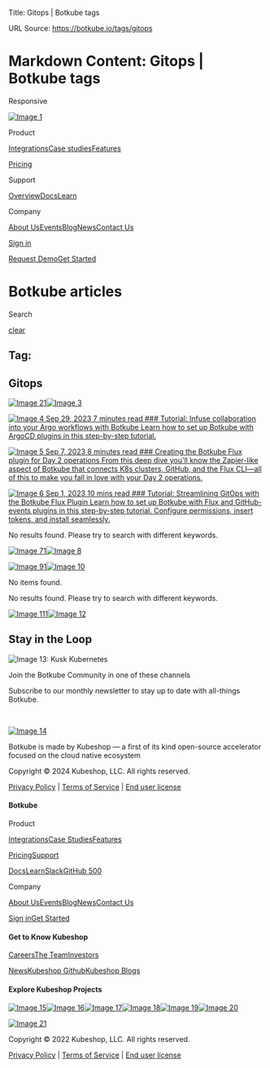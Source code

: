 Title: Gitops | Botkube tags

URL Source: https://botkube.io/tags/gitops

Markdown Content:
Gitops | Botkube tags
===============
   

Responsive 

[![Image 1](https://cdn.prod.website-files.com/633705de6adaa38599d8e258/667961c259ac5b072d1c38ee_bk-logo.svg)](https://botkube.io/)

Product

[Integrations](https://botkube.io/integrations)[Case studies](https://botkube.io/case-studies)[Features](https://botkube.io/features)

[Pricing](https://botkube.io/pricing)

Support

[Overview](https://botkube.io/support)[Docs](https://docs.botkube.io/)[Learn](https://botkube.io/learn)

Company

[About Us](https://botkube.io/about)[Events](https://botkube.io/events)[Blog](https://botkube.io/blog)[News](https://botkube.io/news)[Contact Us](https://botkube.io/contact)

[Sign in](https://app.botkube.io/)

[Request Demo](https://botkube.io/demo)[Get Started](https://app.botkube.io/)

Botkube articles
================

Search

[clear](https://botkube.io/tags/gitops#)

Tag:
----

Gitops
------

[![Image 2](https://cdn.prod.website-files.com/633705de6adaa38599d8e258/6593f6180893516ae6ff048a_arrow-left-wh.svg)](https://botkube.io/tags/gitops#)[1](https://botkube.io/tags/gitops#)[![Image 3](https://cdn.prod.website-files.com/633705de6adaa38599d8e258/6593f6180893516ae6ff048a_arrow-left-wh.svg)](https://botkube.io/tags/gitops#)

[![Image 4](https://cdn.prod.website-files.com/634fabb21508d6c9db9bc46f/6516efe00702dd28ddc86dc1_Botkube%20BLOG%20Thumbnail%20(6).png) Sep 29, 2023 7 minutes read ### Tutorial: Infuse collaboration into your Argo workflows with Botkube Learn how to set up Botkube with ArgoCD plugins in this step-by-step tutorial.](https://botkube.io/blog/getting-started-with-botkube-and-argocd)

[![Image 5](https://cdn.prod.website-files.com/634fabb21508d6c9db9bc46f/64f9b5dbb73ee07c45f4527e_Blog_Thumbnail.jpg) Sep 7, 2023 8 minutes read ### Creating the Botkube Flux plugin for Day 2 operations From this deep dive you'll know the Zapier-like aspect of Botkube that connects K8s clusters, GitHub, and the Flux CLI—all of this to make you fall in love with your Day 2 operations.](https://botkube.io/blog/creating-the-botkube-flux-plugin-for-day-2-operations)

[![Image 6](https://cdn.prod.website-files.com/634fabb21508d6c9db9bc46f/64f21dfb51c3be1367d4b8d1_fluxtutorial.png) Sep 1, 2023 10 mins read ### Tutorial: Streamlining GitOps with the Botkube Flux Plugin Learn how to set up Botkube with Flux and GitHub-events plugins in this step-by-step tutorial. Configure permissions, insert tokens, and install seamlessly.](https://botkube.io/blog/streamlining-gitops-with-the-botkube-flux-plugin)

No results found. Please try to search with different keywords.

[![Image 7](https://cdn.prod.website-files.com/633705de6adaa38599d8e258/6593f6180893516ae6ff048a_arrow-left-wh.svg)](https://botkube.io/tags/gitops#)[1](https://botkube.io/tags/gitops#)[![Image 8](https://cdn.prod.website-files.com/633705de6adaa38599d8e258/6593f6180893516ae6ff048a_arrow-left-wh.svg)](https://botkube.io/tags/gitops#)

[![Image 9](https://cdn.prod.website-files.com/633705de6adaa38599d8e258/6593f6180893516ae6ff048a_arrow-left-wh.svg)](https://botkube.io/tags/gitops#)[1](https://botkube.io/tags/gitops#)[![Image 10](https://cdn.prod.website-files.com/633705de6adaa38599d8e258/6593f6180893516ae6ff048a_arrow-left-wh.svg)](https://botkube.io/tags/gitops#)

No items found.

No results found. Please try to search with different keywords.

[![Image 11](https://cdn.prod.website-files.com/633705de6adaa38599d8e258/6593f6180893516ae6ff048a_arrow-left-wh.svg)](https://botkube.io/tags/gitops#)[1](https://botkube.io/tags/gitops#)[![Image 12](https://cdn.prod.website-files.com/633705de6adaa38599d8e258/6593f6180893516ae6ff048a_arrow-left-wh.svg)](https://botkube.io/tags/gitops#)

Stay in the Loop
----------------

![Image 13: Kusk Kubernetes ](https://cdn.prod.website-files.com/633705de6adaa38599d8e258/636d3117b8612105c60e0bd9_botkube-front-right.svg)

Join the Botkube Community in one of these channels

[](https://github.com/kubeshop/botkube)[](https://twitter.com/botkube_io)[](https://www.linkedin.com/showcase/botkube/)[](https://www.youtube.com/playlist?list=PL2Vye-us8_x_5eqYQTBq7ZywupscaW5yA)[](https://api.botkube.io/routers/slack/v1/install)

Subscribe to our monthly newsletter to stay up to date with all-things Botkube.

  

[![Image 14](https://cdn.prod.website-files.com/633705de6adaa38599d8e258/667961c259ac5b072d1c38ee_bk-logo.svg)](https://botkube.io/tags/gitops#)

Botkube is made by Kubeshop — a first of its kind open-source accelerator focused on the cloud native ecosystem

[](https://www.youtube.com/playlist?list=PL2Vye-us8_x_5eqYQTBq7ZywupscaW5yA)[](https://github.com/kubeshop/botkube)[](https://twitter.com/botkube_io)[](https://www.linkedin.com/showcase/botkube/)[](https://api.botkube.io/routers/slack/v1/install)

Copyright © 2024 Kubeshop, LLC. All rights reserved.

[Privacy Policy](https://botkube.io/privacy-policy) | [Terms of Service](https://botkube.io/terms-and-conditions) | [End user license](https://kubeshop.io/end-user-license-agreement)

#### Botkube

Product

[Integrations](https://botkube.io/integrations)[Case Studies](https://botkube.io/case-studies)[Features](https://botkube.io/features)

[Pricing](https://botkube.io/pricing)[Support](https://botkube.io/support)

[Docs](https://botkube.io/tags/gitops#)[Learn](https://botkube.io/learn)[Slack](https://api.botkube.io/routers/slack/v1/install)[GitHub 500](https://github.com/kubeshop/botkube)

Company

[About Us](https://botkube.io/about)[Events](https://botkube.io/events)[Blog](https://botkube.io/blog)[News](https://botkube.io/news)[Contact Us](https://botkube.io/contact)

[Sign in](https://app.botkube.io/)[Get Started](https://app.botkube.io/)

#### Get to Know Kubeshop

[Careers](https://kubeshop.io/careers)[The Team](https://kubeshop.io/team)[Investors](https://kubeshop.io/investors)

[News](https://kubeshop.io/news)[Kubeshop Github](https://github.com/kubeshop)[Kubeshop Blogs](https://kubeshop.io/blog)

#### Explore Kubeshop Projects

[![Image 15](https://cdn.prod.website-files.com/633705de6adaa38599d8e258/63ee6ae9b9e5301c296d1a2f_testkube-small-logo.svg)](https://testkube.io/)[![Image 16](https://cdn.prod.website-files.com/633705de6adaa38599d8e258/63ee6ae8ebd7250c738cd959_botkube-small-logo.svg)](https://botkube.io/)[![Image 17](https://cdn.prod.website-files.com/633705de6adaa38599d8e258/63ee6aea21447463cb5bf2ca_tracetest-small-logo.svg)](https://tracetest.io/)[![Image 18](https://cdn.prod.website-files.com/633705de6adaa38599d8e258/63ee6ae94f457e2d96b7d5db_kubefirst-small-logo.svg)](https://kubefirst.io/)[![Image 19](https://cdn.prod.website-files.com/633705de6adaa38599d8e258/63ee6ae9ebd7258d418cd95a_monokle-small-logo.svg)](https://monokle.io/)[![Image 20](https://cdn.prod.website-files.com/633705de6adaa38599d8e258/63ee6aea279c4a35717825ec_kusk-small-logo.svg)](https://kusk.io/)

[![Image 21](https://cdn.prod.website-files.com/633705de6adaa38599d8e258/633814eec32051e6331c51c1_Logo-Kubeshop.svg)](https://kubeshop.io/)

Copyright © 2022 Kubeshop, LLC. All rights reserved.

[Privacy Policy](https://botkube.io/privacy-policy) | [Terms of Service](https://botkube.io/terms-and-conditions) | [End user license](https://botkube.io/tags/gitops#)
